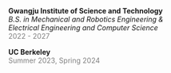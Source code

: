<div style="margin-bottom: 15px;">
  <strong>
    Gwangju Institute of Science and Technology
  </strong><br />
  <em>B.S. in Mechanical and Robotics Engineering &<br />
  Electrical Engineering and Computer Science</em><br />
  <span style="color:gray;">2022 - 2027</span>
</div>

<div style="margin-bottom: 15px;">
  <strong>
    UC Berkeley
  </strong><br />
  <span style="color:gray;">Summer 2023, Spring 2024</span>
</div>
